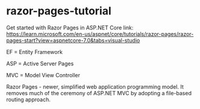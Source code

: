 # razor-pages-tutorial

Get started with Razor Pages in ASP.NET Core link: https://learn.microsoft.com/en-us/aspnet/core/tutorials/razor-pages/razor-pages-start?view=aspnetcore-7.0&tabs=visual-studio

EF = Entity Framework

ASP = Active Server Pages 

MVC = Model View Controller

Razor Pages - newer, simplified web application programming model. It removes much of the ceremony of ASP.NET MVC by adopting a file-based routing approach. 
